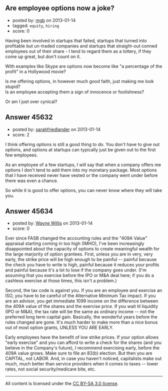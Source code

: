 ## Are employee options now a joke?

- posted by: [mgb](https://stackexchange.com/users/-1/22528-mgb) on 2013-01-14
- tagged: `equity`, `hiring`
- score: 0

Having been involved in startups that failed, startups that turned into profitable but un-traded companies and startups that straight-out conned employees out of their share - I tend to regard them as a lottery, if they come up great, but don't count on it.

With examples like Skype are options now become like "a percentage of the profit" in a Hollywood movie?

Is me offering options, in however much good faith, just making me look stupid?                 
Is an employee accepting them a sign of innocence or foolishness?

Or am I just over cynical?



## Answer 45632

- posted by: [sarahfriedlander](https://stackexchange.com/users/-1/21526-sarahfriedlander) on 2013-01-14
- score: 2

I think offering options is still a good thing to do.  You don't have to give out options, and options at startups can typically just be given out to the first few employees.

As an employee of a few startups, I will say that when a company offers me options I don't tend to add them into my monetary package.  Most options that I have received never have vested or the company went under before there was even a chance.

So while it is good to offer options, you can never know where they will take you.


## Answer 45634

- posted by: [Wayne Willis](https://stackexchange.com/users/-1/22532-wayne-willis) on 2013-01-14
- score: 0

Ever since FASB changed the accounting rules and the "409A Value" appraisal starting coming in too high (IMHO), I've been increasingly disappointed about the capacity of options to create meaningful wealth for the large marjority of option grantees.  First, unless you are in very, very early, the strike price will be high enough to be painful -- painful because the check you have to write is high, painful because it reduces your profits and painful because it's a lot to lose if the company goes under.  (I'm assuming that you exercise before the IPO or M&A deal here; if you do a cashless exercise at those times, this isn't a problem.)   

Second, the tax code is against you.  If you are an employee and exercise an ISO, you have to be careful of the Alternative Minimum Tax impact.  If you are an advisor, you get immediate 1099 income on the difference between the 409A value of the shares and the exercise price.  If you wait til liquidity (IPO or M&A), the tax rate will be the same as ordinary income -- not the preferred long term capital gain.  Basically, the wonderful years before the rules changed are gone.  It's much harder to make more than a nice bonus out of most option grants, UNLESS YOU ARE EARLY.

Early employees have the benefit of low strike prices.  If your option allows "early exercise" and you can afford to write a check for the shares (and you believe in the Company's future), I recommend exercising early, before the 409A value grows.  Make sure to file an 83(b) election.  But then you are CAPITAL, not LABOR.  And, in case you haven't noticed, capitalists make out much, much better than service providers when it comes to taxes -- lower rates, not social security/medicare bite, etc.





---

All content is licensed under the [CC BY-SA 3.0 license](https://creativecommons.org/licenses/by-sa/3.0/).
